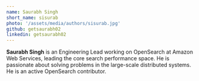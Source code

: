 ```yaml
---
name: Saurabh Singh
short_name: sisurab
photo: '/assets/media/authors/sisurab.jpg'
github: getsaurabh02
linkedin: getsaurabh02
---
```


**Saurabh Singh** is an Engineering Lead working on OpenSearch at Amazon Web Services, leading the core search performance space. He is passionate about solving problems in the large-scale distributed systems. He is an active OpenSearch contributor.
